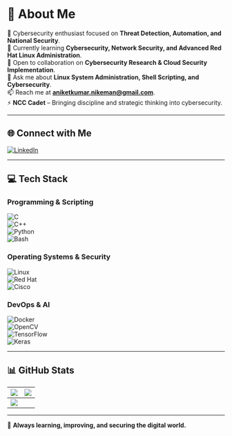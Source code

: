 # 💫 About Me  

🔭 Cybersecurity enthusiast focused on **Threat Detection, Automation, and National Security**.  
🌱 Currently learning **Cybersecurity, Network Security, and Advanced Red Hat Linux Administration**.  
👯 Open to collaboration on **Cybersecurity Research & Cloud Security Implementation**.  
💬 Ask me about **Linux System Administration, Shell Scripting, and Cybersecurity**.  
📫 Reach me at **aniketkumar.nikeman@gmail.com**.  
⚡ **NCC Cadet** – Bringing discipline and strategic thinking into cybersecurity.  

---

## 🌐 Connect with Me  
[![LinkedIn](https://img.shields.io/badge/LinkedIn-%230077B5.svg?style=for-the-badge&logo=linkedin&logoColor=white)](https://linkedin.com/in/aniket-kumar-bharat)  

---

## 💻 Tech Stack  

### **Programming & Scripting**  
![C](https://img.shields.io/badge/c-%2300599C.svg?style=for-the-badge&logo=c&logoColor=white)  
![C++](https://img.shields.io/badge/c++-%2300599C.svg?style=for-the-badge&logo=c%2B%2B&logoColor=white)  
![Python](https://img.shields.io/badge/python-3670A0?style=for-the-badge&logo=python&logoColor=ffdd54)  
![Bash](https://img.shields.io/badge/bash-%23121011.svg?style=for-the-badge&logo=gnu-bash&logoColor=white)  

### **Operating Systems & Security**  
![Linux](https://img.shields.io/badge/linux-%23FCC624.svg?style=for-the-badge&logo=linux&logoColor=black)  
![Red Hat](https://img.shields.io/badge/redhat-%23EE0000.svg?style=for-the-badge&logo=redhat&logoColor=white)  
![Cisco](https://img.shields.io/badge/cisco-%23049fd9.svg?style=for-the-badge&logo=cisco&logoColor=black)  

### **DevOps & AI**  
![Docker](https://img.shields.io/badge/docker-%230db7ed.svg?style=for-the-badge&logo=docker&logoColor=white)  
![OpenCV](https://img.shields.io/badge/opencv-%23white.svg?style=for-the-badge&logo=opencv&logoColor=white)  
![TensorFlow](https://img.shields.io/badge/TensorFlow-%23FF6F00.svg?style=for-the-badge&logo=TensorFlow&logoColor=white)  
![Keras](https://img.shields.io/badge/Keras-%23D00000.svg?style=for-the-badge&logo=Keras&logoColor=white)  

---

## 📊 GitHub Stats  

| ![](https://github-readme-stats.vercel.app/api?username=ianiketkumar7&theme=blue-green&hide_border=false&include_all_commits=true&count_private=false) | ![](https://github-readme-streak-stats.herokuapp.com/?user=ianiketkumar7&theme=blue-green&hide_border=false) |
|:-:|:-:|
| ![](https://github-readme-stats.vercel.app/api/top-langs/?username=ianiketkumar7&theme=blue-green&hide_border=false&include_all_commits=true&count_private=false&layout=compact) | |

---

🚀 **Always learning, improving, and securing the digital world.**  

